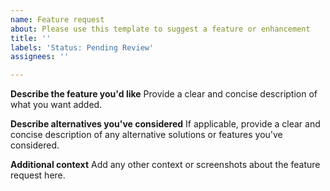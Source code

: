 ```yaml
---
name: Feature request
about: Please use this template to suggest a feature or enhancement
title: ''
labels: 'Status: Pending Review'
assignees: ''

---
```


**Describe the feature you'd like**
Provide a clear and concise description of what you want added.

**Describe alternatives you've considered**
If applicable, provide a clear and concise description of any alternative solutions or features you've considered.

**Additional context**
Add any other context or screenshots about the feature request here.
